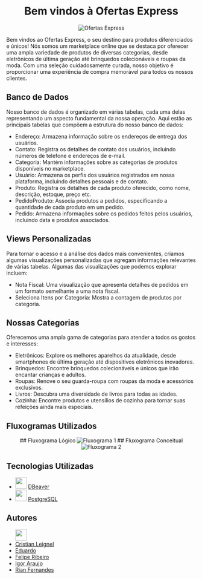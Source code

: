 <!DOCTYPE html>
<html>


<body>
  <h1 align="center">Bem vindos à Ofertas Express</h1>
  <div align="center">
    <img src="https://github.com/leignel/BancoDeDadosGrupo/assets/141193350/84f820c1-115d-476a-babb-574de604d578"alt="Ofertas Express">
  </div>

  <p>Bem vindos ao Ofertas Express, o seu destino para produtos diferenciados e únicos! Nós somos um marketplace
    online que se destaca por oferecer uma ampla variedade de produtos de diversas categorias, desde eletrônicos de
    última geração até brinquedos colecionáveis e roupas da moda. Com uma seleção cuidadosamente curada, nosso objetivo
    é proporcionar uma experiência de compra memorável para todos os nossos clientes.</p>

  <h2>Banco de Dados</h2>
  <p>Nosso banco de dados é organizado em várias tabelas, cada uma delas representando um aspecto fundamental da nossa
    operação. Aqui estão as principais tabelas que compõem a estrutura do nosso banco de dados:</p>
  <ul>
    <li>Endereço: Armazena informação sobre os endereços de entrega dos usuários.</li>
    <li>Contato: Registra os detalhes de contato dos usuários, incluindo números de telefone e endereços de e-mail.</li>
    <li>Categoria: Mantém informações sobre as categorias de produtos disponíveis no marketplace.</li>
    <li>Usuário: Armazena os perfis dos usuários registrados em nossa plataforma, incluindo detalhes pessoais e de
      contato.</li>
    <li>Produto: Registra os detalhes de cada produto oferecido, como nome, descrição, estoque, preço etc.</li>
    <li>PedidoProduto: Associa produtos a pedidos, especificando a quantidade de cada produto em um pedido.</li>
    <li>Pedido: Armazena informações sobre os pedidos feitos pelos usuários, incluindo data e produtos associados.</li>
  </ul>

  <h2>Views Personalizadas</h2>
  <p>Para tornar o acesso e a análise dos dados mais convenientes, criamos algumas visualizações personalizadas que
    agregam informações relevantes de várias tabelas. Algumas das visualizações que podemos explorar incluem:</p>
  <ul>
    <li>Nota Fiscal: Uma visualização que apresenta detalhes de pedidos em um formato semelhante a uma nota fiscal.</li>
    <li>Seleciona Itens por Categoria: Mostra a contagem de produtos por categoria.</li>
  </ul>

  <h2>Nossas Categorias</h2>
  <p>Oferecemos uma ampla gama de categorias para atender a todos os gostos e interesses:</p>
  <ul>
    <li>Eletrônicos: Explore os melhores aparelhos da atualidade, desde smartphones de última geração até dispositivos
      eletrônicos inovadores.</li>
    <li>Brinquedos: Encontre brinquedos colecionáveis e únicos que irão encantar crianças e adultos.</li>
    <li>Roupas: Renove o seu guarda-roupa com roupas da moda e acessórios exclusivos.</li>
    <li>Livros: Descubra uma diversidade de livros para todas as idades.</li>
    <li>Cozinha: Encontre produtos e utensílios de cozinha para tornar suas refeições ainda mais especiais.</li>
  </ul>

  <h2>Fluxogramas Utilizados</h2>
  <div align="center">
  ## Fluxograma Lógico  
  <img src="https://github.com/leignel/BancoDeDadosGrupo/assets/141193350/1d6cb6b1-b25d-4b2e-be20-7b761045349d" alt="Fluxograma 1">
  ## Fluxograma Conceitual
  <img src="https://github.com/leignel/BancoDeDadosGrupo/assets/141193350/bf5bdad5-02ea-40a6-be30-7b9ef9abc277" alt="Fluxograma 2">
  </div>

  <h2>Tecnologias Utilizadas</h2>
  <ul>
    <li><img src="https://github.com/leignel/BancoDeDadosIndividual/assets/141193350/3bce26c4-e151-4a50-b1b6-3ba2bf3fc0c5"
        height="30" width="30"> <a href="https://dbeaver.io/">DBeaver</a></li>
    <li><img src="https://github.com/leignel/BancoDeDadosIndividual/assets/141193350/39040170-4fb3-4955-b438-58cde5253262"
        height="30" width="30"> <a href="https://www.enterprisedb.com/downloads/postgres-postgresql-downloads">PostgreSQL</a>
    </li>
  </ul>

  <h2>Autores</h2>
  <ul>
    <img
        src="https://cdn.discordapp.com/attachments/1135262336819679372/1140675577733464254/github-logo-git-hub-icon-with-text-on-white-and-black-background-free-vector_2-removebg-preview.png"
        height="30" width="30"> 
    <li><a href="https://github.com/leignel">Cristian Leignel</a></li>
    <li><a href="https://github.com/eduardocs90">Eduardo</a></li>
    <li><a href="https://github.com/philippusv">Felipe Ribeiro</a></li>
    <li><a href="https://github.com/philippusv">Igor Araujo</a></li>
    <li><a href="https://github.com/Rian-Fernandes">Rian Fernandes</a></li>
  </ul>
</body>

</html>
